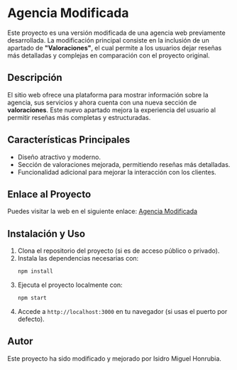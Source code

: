 # Agencia Modificada

Este proyecto es una versión modificada de una agencia web previamente desarrollada. La modificación principal consiste en la inclusión de un apartado de **"Valoraciones"**, el cual permite a los usuarios dejar reseñas más detalladas y complejas en comparación con el proyecto original.

## Descripción

El sitio web ofrece una plataforma para mostrar información sobre la agencia, sus servicios y ahora cuenta con una nueva sección de **valoraciones**. Este nuevo apartado mejora la experiencia del usuario al permitir reseñas más completas y estructuradas.

## Características Principales

- Diseño atractivo y moderno.
- Sección de valoraciones mejorada, permitiendo reseñas más detalladas.
- Funcionalidad adicional para mejorar la interacción con los clientes.

## Enlace al Proyecto

Puedes visitar la web en el siguiente enlace:
[Agencia Modificada](https://agencia-modificada.onrender.com)

## Instalación y Uso

1. Clona el repositorio del proyecto (si es de acceso público o privado).
2. Instala las dependencias necesarias con:
   ```sh
   npm install
   ```
3. Ejecuta el proyecto localmente con:
   ```sh
   npm start
   ```
4. Accede a `http://localhost:3000` en tu navegador (si usas el puerto por defecto).

## Autor

Este proyecto ha sido modificado y mejorado por Isidro Miguel Honrubia.

